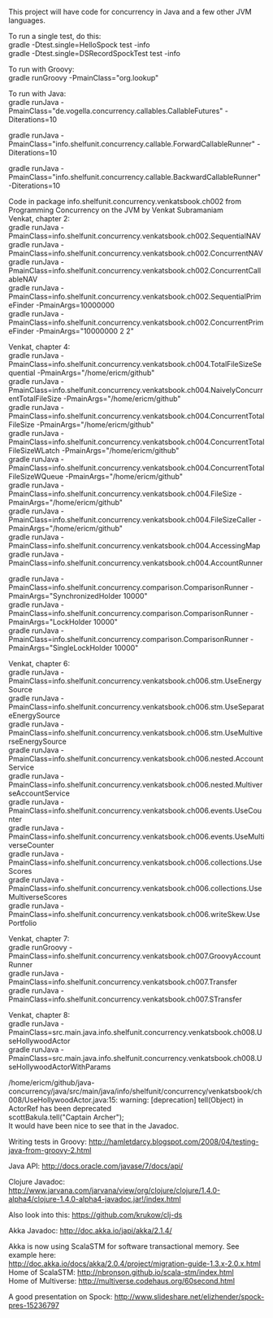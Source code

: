 This project will have code for concurrency in Java and a few other JVM languages.   

To run a single test, do this:  
gradle -Dtest.single=HelloSpock test -info   
gradle -Dtest.single=DSRecordSpockTest test -info  
   

To run with Groovy:   
gradle runGroovy -PmainClass="org.lookup"    

To run with Java:       
gradle runJava -PmainClass="de.vogella.concurrency.callables.CallableFutures" -Diterations=10    

gradle runJava -PmainClass="info.shelfunit.concurrency.callable.ForwardCallableRunner" -Diterations=10    

gradle runJava -PmainClass="info.shelfunit.concurrency.callable.BackwardCallableRunner" -Diterations=10    

Code in package info.shelfunit.concurrency.venkatsbook.ch002 from Programming Concurrency on the JVM by Venkat Subramaniam  
Venkat, chapter 2:   
gradle runJava -PmainClass=info.shelfunit.concurrency.venkatsbook.ch002.SequentialNAV   
gradle runJava -PmainClass=info.shelfunit.concurrency.venkatsbook.ch002.ConcurrentNAV   
gradle runJava -PmainClass=info.shelfunit.concurrency.venkatsbook.ch002.ConcurrentCallableNAV    
gradle runJava -PmainClass=info.shelfunit.concurrency.venkatsbook.ch002.SequentialPrimeFinder -PmainArgs=10000000     
gradle runJava -PmainClass=info.shelfunit.concurrency.venkatsbook.ch002.ConcurrentPrimeFinder -PmainArgs="10000000 2 2"  


Venkat, chapter 4:  
gradle runJava -PmainClass=info.shelfunit.concurrency.venkatsbook.ch004.TotalFileSizeSequential  -PmainArgs="/home/ericm/github"  
gradle runJava -PmainClass=info.shelfunit.concurrency.venkatsbook.ch004.NaivelyConcurrentTotalFileSize  -PmainArgs="/home/ericm/github"     
gradle runJava -PmainClass=info.shelfunit.concurrency.venkatsbook.ch004.ConcurrentTotalFileSize  -PmainArgs="/home/ericm/github"     
gradle runJava -PmainClass=info.shelfunit.concurrency.venkatsbook.ch004.ConcurrentTotalFileSizeWLatch -PmainArgs="/home/ericm/github"     
gradle runJava -PmainClass=info.shelfunit.concurrency.venkatsbook.ch004.ConcurrentTotalFileSizeWQueue -PmainArgs="/home/ericm/github"     
gradle runJava -PmainClass=info.shelfunit.concurrency.venkatsbook.ch004.FileSize -PmainArgs="/home/ericm/github"     
gradle runJava -PmainClass=info.shelfunit.concurrency.venkatsbook.ch004.FileSizeCaller -PmainArgs="/home/ericm/github"     
gradle runJava -PmainClass=info.shelfunit.concurrency.venkatsbook.ch004.AccessingMap     
gradle runJava -PmainClass=info.shelfunit.concurrency.venkatsbook.ch004.AccountRunner     

gradle runJava -PmainClass=info.shelfunit.concurrency.comparison.ComparisonRunner -PmainArgs="SynchronizedHolder 10000"      
gradle runJava -PmainClass=info.shelfunit.concurrency.comparison.ComparisonRunner -PmainArgs="LockHolder 10000"      
gradle runJava -PmainClass=info.shelfunit.concurrency.comparison.ComparisonRunner -PmainArgs="SingleLockHolder 10000"      

Venkat, chapter 6:   
gradle runJava -PmainClass=info.shelfunit.concurrency.venkatsbook.ch006.stm.UseEnergySource    
gradle runJava -PmainClass=info.shelfunit.concurrency.venkatsbook.ch006.stm.UseSeparateEnergySource    
gradle runJava -PmainClass=info.shelfunit.concurrency.venkatsbook.ch006.stm.UseMultiverseEnergySource    
gradle runJava -PmainClass=info.shelfunit.concurrency.venkatsbook.ch006.nested.AccountService   
gradle runJava -PmainClass=info.shelfunit.concurrency.venkatsbook.ch006.nested.MultiverseAccountService   
gradle runJava -PmainClass=info.shelfunit.concurrency.venkatsbook.ch006.events.UseCounter   
gradle runJava -PmainClass=info.shelfunit.concurrency.venkatsbook.ch006.events.UseMultiverseCounter   
gradle runJava -PmainClass=info.shelfunit.concurrency.venkatsbook.ch006.collections.UseScores   
gradle runJava -PmainClass=info.shelfunit.concurrency.venkatsbook.ch006.collections.UseMultiverseScores   
gradle runJava -PmainClass=info.shelfunit.concurrency.venkatsbook.ch006.writeSkew.UsePortfolio      

Venkat, chapter 7:   
gradle runGroovy -PmainClass=info.shelfunit.concurrency.venkatsbook.ch007.GroovyAccountRunner    
gradle runJava -PmainClass=info.shelfunit.concurrency.venkatsbook.ch007.Transfer    
gradle runJava -PmainClass=info.shelfunit.concurrency.venkatsbook.ch007.STransfer    

Venkat, chapter 8:  
gradle runJava -PmainClass=src.main.java.info.shelfunit.concurrency.venkatsbook.ch008.UseHollywoodActor     
gradle runJava -PmainClass=src.main.java.info.shelfunit.concurrency.venkatsbook.ch008.UseHollywoodActorWithParams     


/home/ericm/github/java-concurrency/java/src/main/java/info/shelfunit/concurrency/venkatsbook/ch008/UseHollywoodActor.java:15: warning: [deprecation] tell(Object) in ActorRef has been deprecated    
      scottBakula.tell("Captain Archer");     
It would have been nice to see that in the Javadoc.    


Writing tests in Groovy: http://hamletdarcy.blogspot.com/2008/04/testing-java-from-groovy-2.html   

Java API: http://docs.oracle.com/javase/7/docs/api/    

Clojure Javadoc: http://www.jarvana.com/jarvana/view/org/clojure/clojure/1.4.0-alpha4/clojure-1.4.0-alpha4-javadoc.jar!/index.html   

Also look into this: https://github.com/krukow/clj-ds  

Akka Javadoc: http://doc.akka.io/japi/akka/2.1.4/   

Akka is now using ScalaSTM for software transactional memory. See example here:    
http://doc.akka.io/docs/akka/2.0.4/project/migration-guide-1.3.x-2.0.x.html    
Home of ScalaSTM: http://nbronson.github.io/scala-stm/index.html     
Home of Multiverse: http://multiverse.codehaus.org/60second.html    

A good presentation on Spock: http://www.slideshare.net/elizhender/spock-pres-15236797    



